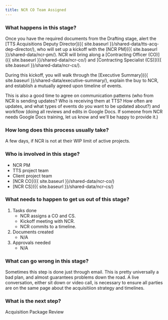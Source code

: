 ```yaml
---
title: NCR CO Team Assigned
---
```


### What happens in this stage? 
Once you have the required documents from the Drafting stage, alert the [TTS Acquisitions Deputy Director]({{ site.baseurl }}/shared-data/tts-acq-dep-director/), who will set up a kickoff with the [NCR PM]({{ site.baseurl }}/shared-data/ncr-pm/). NCR will bring along a [Contracting Officer (CO)]({{ site.baseurl }}/shared-data/ncr-co/) and [Contracting Specialist (CS)]({{ site.baseurl }}/shared-data/ncr-cs/).

During this kickoff, you will walk through the [Executive Summary]({{ site.baseurl }}/shared-data/executive-summary/), explain the buy to NCR, and establish a mutually agreed upon timeline of events.

This is also a good time to agree on communication patterns (who from NCR is sending updates? Who is receiving them at TTS? How often are updates, and what types of events do you want to be updated about?) and workflow (doing all reviews and edits in Google Docs. If someone from NCR needs Google Docs training, let us know and we'll be happy to provide it.)

### How long does this process usually take?
A few days, if NCR is not at their WIP limit of active projects. 

### Who is involved in this stage? 
- NCR PM
- TTS project team
- Client project team
- [NCR CO]({{ site.baseurl }}/shared-data/ncr-co/)
- [NCR CS]({{ site.baseurl }}/shared-data/ncr-cs/)

### What needs to happen to get us out of this stage? 
1. Tasks done
	- NCR assigns a CO and CS.
	- Kickoff meeting with NCR.
	- NCR commits to a timeline.
2. Documents created
	- N/A
3. Approvals needed
	- N/A

### What can go wrong in this stage?
Sometimes this step is done just through email. This is pretty universally a bad plan, and almost guarantees problems down the road. A live conversation, either sit down or video call, is necessary to ensure all parties are on the same page about the acquisitiion strategy and timelines.

### What is the next step?
Acquisition Package Review


